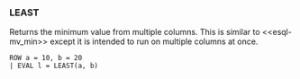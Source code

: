 <!--
This is generated by ESQL’s AbstractFunctionTestCase. Do no edit it. See ../README.md for how to regenerate it.
-->

### LEAST
Returns the minimum value from multiple columns. This is similar to <<esql-mv_min>> except it is intended to run on multiple columns at once.

```
ROW a = 10, b = 20
| EVAL l = LEAST(a, b)
```
